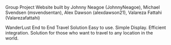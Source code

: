 Group Project
Website built by Johnny Neagoe (JohnnyNeagoe), Michael Svendsen (msvendsentan), Alex Dawson (alexdawson21), Valareza Fattahi (Valarezafattahi)

WanderLust
End to End Travel Solution
Easy to use.
Simple Display.
Efficient integration.
Solution for those who want to travel to any location in the world.
